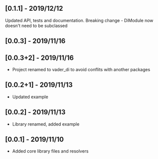 ## [0.1.1] - 2019/12/12

Updated API, tests and documentation. Breaking change - 
DiModule now doesn't need to be subclassed

## [0.0.3] - 2019/11/16
## [0.0.3+2] - 2019/11/16

- Project renamed to vader_di to avoid conflits with another packages

## [0.0.2+1] - 2019/11/13

- Updated example

## [0.0.2] - 2019/11/13

* Library renamed, added example

## [0.0.1] - 2019/11/10

* Added core library files and resolvers


